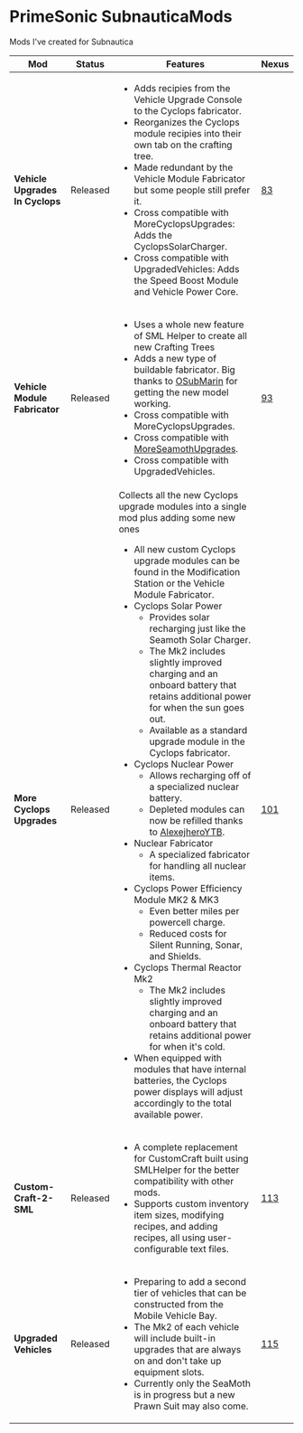 # PrimeSonic SubnauticaMods 
Mods I've created for Subnautica 

**Mod** | **Status** | **Features** | **Nexus** 
-|-|-|- 
**Vehicle Upgrades In Cyclops** | Released | <ul><li>Adds recipies from the Vehicle Upgrade Console to the Cyclops fabricator.</li><li>Reorganizes the Cyclops module recipies into their own tab on the crafting tree.</li><li>Made redundant by the Vehicle Module Fabricator but some people still prefer it.</li><li>Cross compatible with MoreCyclopsUpgrades: Adds the CyclopsSolarCharger.</li><li>Cross compatible with UpgradedVehicles: Adds the Speed Boost Module and Vehicle Power Core.</li></ul> | [83](https://www.nexusmods.com/subnautica/mods/83) 
**Vehicle Module Fabricator** | Released | <ul><li>Uses a whole new feature of SML Helper to create all new Crafting Trees</li><li>Adds a new type of buildable fabricator. Big thanks to [OSubMarin](https://github.com/K07H/) for getting the new model working.</li><li>Cross compatible with MoreCyclopsUpgrades.</li><li>Cross compatible with [MoreSeamothUpgrades](https://github.com/ahk1221/MoreSeamothUpgrades).</li><li>Cross compatible with UpgradedVehicles.</li></ul> | [93](https://www.nexusmods.com/subnautica/mods/93) 
**More Cyclops Upgrades** | Released | Collects all the new Cyclops upgrade modules into a single mod plus adding some new ones<br><ul><li>All new custom Cyclops upgrade modules can be found in the Modification Station or the Vehicle Module Fabricator.</li><li>Cyclops Solar Power<ul><li>Provides solar recharging just like the Seamoth Solar Charger.</li><li>The Mk2 includes slightly improved charging and an onboard battery that retains additional power for when the sun goes out.</li><li>Available as a standard upgrade module in the Cyclops fabricator.</li></ul></li><li>Cyclops Nuclear Power<ul><li>Allows recharging off of a specialized nuclear battery.</li><li>Depleted modules can now be refilled thanks to [AlexejheroYTB](https://github.com/AlexejheroYTB).</li></ul></li><li>Nuclear Fabricator<ul><li>A specialized fabricator for handling all nuclear items.</li></ul></li><li>Cyclops Power Efficiency Module MK2 & MK3<ul><li>Even better miles per powercell charge.</li><li>Reduced costs for Silent Running, Sonar, and Shields.</li></ul></li><li>Cyclops Thermal Reactor Mk2<ul><li>The Mk2 includes slightly improved charging and an onboard battery that retains additional power for when it's cold.</li></ul></li><li>When equipped with modules that have internal batteries, the Cyclops power displays will adjust accordingly to the total available power.</li></ul> | [101](https://www.nexusmods.com/subnautica/mods/101) 
**Custom-Craft-2-SML** | Released | <ul><li>A complete replacement for CustomCraft built using SMLHelper for the better compatibility with other mods.</li><li>Supports custom inventory item sizes, modifying recipes, and adding recipes, all using user-configurable text files.</li></ul> | [113](https://www.nexusmods.com/subnautica/mods/113) 
**Upgraded Vehicles** | Released | <ul><li>Preparing to add a second tier of vehicles that can be constructed from the Mobile Vehicle Bay.</li><li>The Mk2 of each vehicle will include built-in upgrades that are always on and don't take up equipment slots.</li><li>Currently only the SeaMoth is in progress but a new Prawn Suit may also come.</li></ul> | [115](https://www.nexusmods.com/subnautica/mods/115) 
